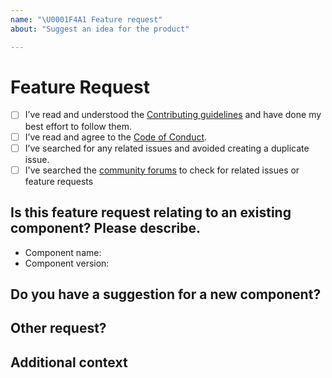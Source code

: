 ```yaml
---
name: "\U0001F4A1 Feature request"
about: "Suggest an idea for the product"

---
```


# Feature Request
- [ ] I’ve read and understood the [Contributing guidelines](https://github.com/govau/design-system-components/blob/master/CONTRIBUTING.md) and have done my best effort to follow them.
- [ ] I’ve read and agree to the [Code of Conduct](https://github.com/govau/design-system-components/blob/master/CODE_OF_CONDUCT.md).
- [ ] I’ve searched for any related issues and avoided creating a duplicate issue.
- [ ] I've searched the [community forums](https://community.digital.gov.au/c/designsystem) to check for related issues or feature requests

## Is this feature request relating to an existing component? Please describe.
- Component name:
- Component version:

<!--
        Describe the feature. E.g. I would like to have the option to do XYZ on component ABC
-->

## Do you have a suggestion for a new component?

<!--
         Please describe the component suggestion, along with details of some use cases
-->

## Other request?

<!--
       A clear and concise description of the feature and what you would like to happen
-->

## Additional context
<!--
         Add any other context or screenshots about the feature request here. 
-->

